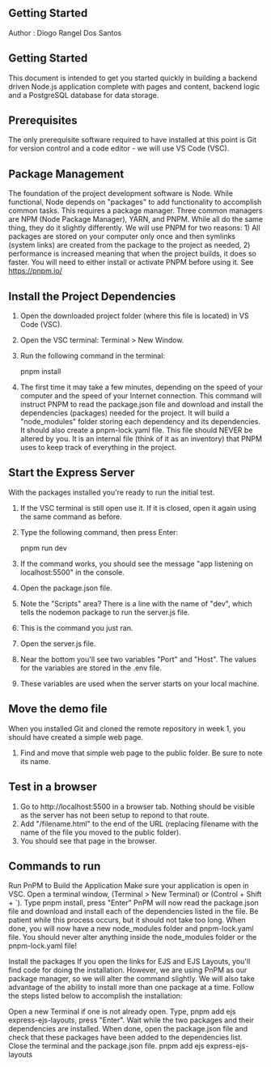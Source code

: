 ## Getting Started
Author : Diogo Rangel Dos Santos

## Getting Started

This document is intended to get you started quickly in building a backend driven Node.js application complete with pages and content, backend logic and a PostgreSQL database for data storage.
## Prerequisites

The only prerequisite software required to have installed at this point is Git for version control and a code editor - we will use VS Code (VSC).

## Package Management

The foundation of the project development software is Node. While functional, Node depends on "packages" to add functionality to accomplish common tasks. This requires a package manager. Three common managers are NPM (Node Package Manager), YARN, and PNPM. While all do the same thing, they do it slightly differently. We will use PNPM for two reasons: 1) All packages are stored on your computer only once and then symlinks (system links) are created from the package to the project as needed, 2) performance is increased meaning that when the project builds, it does so faster.
You will need to either install or activate PNPM before using it. See https://pnpm.io/

## Install the Project Dependencies

1. Open the downloaded project folder (where this file is located) in VS Code (VSC).
2. Open the VSC terminal: Terminal > New Window.
3. Run the following command in the terminal:

    pnpm install

4. The first time it may take a few minutes, depending on the speed of your computer and the speed of your Internet connection. This command will instruct PNPM to read the package.json file and download and install the dependencies (packages) needed for the project. It will build a "node_modules" folder storing each dependency and its dependencies. It should also create a pnpm-lock.yaml file. This file should NEVER be altered by you. It is an internal file (think of it as an inventory) that PNPM uses to keep track of everything in the project.

## Start the Express Server

With the packages installed you're ready to run the initial test.
1. If the VSC terminal is still open use it. If it is closed, open it again using the same command as before.
2. Type the following command, then press Enter:

    pnpm run dev

3. If the command works, you should see the message "app listening on localhost:5500" in the console.
4. Open the package.json file.
5. Note the "Scripts" area? There is a line with the name of "dev", which tells the nodemon package to run the server.js file.
6. This is the command you just ran.
7. Open the server.js file.
8. Near the bottom you'll see two variables "Port" and "Host". The values for the variables are stored in the .env file.
9. These variables are used when the server starts on your local machine.

## Move the demo file

When you installed Git and cloned the remote repository in week 1, you should have created a simple web page.
1. Find and move that simple web page to the public folder. Be sure to note its name.
## Test in a browser

1. Go to http://localhost:5500 in a browser tab. Nothing should be visible as the server has not been setup to repond to that route.
2. Add "/filename.html" to the end of the URL (replacing filename with the name of the file you moved to the public folder).
3. You should see that page in the browser.

## Commands to run

Run PnPM to Build the Application
Make sure your application is open in VSC.
Open a terminal window, (Terminal > New Terminal) or (Control + Shift + `).
Type pnpm install, press "Enter"
PnPM will now read the package.json file and download and install each of the dependencies listed in the file.
Be patient while this process occurs, but it should not take too long.
When done, you will now have a new node_modules folder and pnpm-lock.yaml file.
You should never alter anything inside the node_modules folder or the pnpm-lock.yaml file!

Install the packages
If you open the links for EJS and EJS Layouts, you'll find code for doing the installation. However, we are using PnPM as our package manager, so we will alter the command slightly. We will also take advantage of the ability to install more than one package at a time. Follow the steps listed below to accomplish the installation:

Open a new Terminal if one is not already open.
Type, pnpm add ejs express-ejs-layouts, press "Enter".
Wait while the two packages and their dependencies are installed.
When done, open the package.json file and check that these packages have been added to the dependencies list.
Close the terminal and the package.json file.
pnpm add ejs express-ejs-layouts